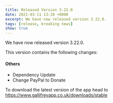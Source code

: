 ```yaml
---
title: Released Version 3.22.0
date: 2021-03-11 13:10 +0000
excerpt: We have now released version 3.22.0.
tags: [release, breaking news]
show: true
---
```


We have now released version 3.22.0.

This version contains the following changes:

#### Others

* Dependency Update
* Change PayPal to Donate


To download the latest version of the app head to <https://www.gallifreyapp.co.uk/downloads/stable>
